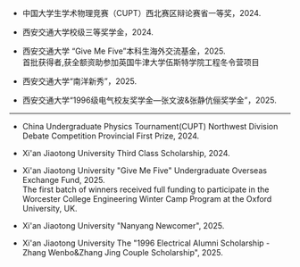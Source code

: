 - 中国大学生学术物理竞赛（CUPT）西北赛区辩论赛省一等奖，2024.

- 西安交通大学校级三等奖学金，2024.

- 西安交通大学 “Give Me Five”本科生海外交流基金，2025.   
首批获得者,获全额资助参加英国牛津大学伍斯特学院工程冬令营项目

- 西安交通大学“南洋新秀”，2025.

- 西安交通大学“1996级电气校友奖学金—张文波&张静伉俪奖学金”，2025.

---

- China Undergraduate Physics Tournament(CUPT) Northwest Division Debate Competition Provincial First Prize, 2024.

- Xi'an Jiaotong University Third Class Scholarship, 2024.

- Xi'an Jiaotong University "Give Me Five" Undergraduate Overseas Exchange Fund, 2025.   
The first batch of winners received full funding to participate in the Worcester College Engineering Winter Camp Program at the Oxford University, UK.

- Xi'an Jiaotong University "Nanyang Newcomer", 2025.

- Xi'an Jiaotong University The "1996 Electrical Alumni Scholarship - Zhang Wenbo&Zhang Jing Couple Scholarship", 2025.
